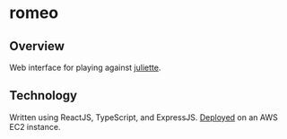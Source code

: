 # romeo

## Overview
Web interface for playing against [juliette](https://www.github.com/alantao912/juliette). 

## Technology
Written using ReactJS, TypeScript, and ExpressJS. [Deployed](http://play-juliette.net:5173) on an AWS EC2 instance.